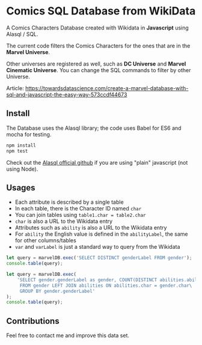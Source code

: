 # Comics SQL Database from WikiData

A Comics Characters Database created with Wikidata in **Javascript** using Alasql / SQL.

The current code filters the Comics Characters for the ones that are in the **Marvel Universe**.

Other universes are registered as well, such as **DC Universe** and **Marvel Cinematic Universe**.
You can change the SQL commands to filter by other Universe.

Article: https://towardsdatascience.com/create-a-marvel-database-with-sql-and-javascript-the-easy-way-573ccdf44673

## Install

The Database uses the Alasql library; the code uses Babel for ES6 and mocha for testing.

```bash
npm install
npm test 
```

Check out the [Alasql official github](https://github.com/agershun/alasql) if you are using "plain" javascript (not using Node).

## Usages

- Each attribute is described by a single table
- In each table, there is the Character ID named `char`
- You can join tables using `table1.char = table2.char`
- `char` is also a URL to the Wikidata entry
- Attributes such as `ability` is also a URL to the Wikidata entry
- For `ability` the English value is defined in the `abilityLabel`, the same for other columns/tables
- `var` and `varLabel` is just a standard way to query from the Wikidata

```javascript
let query = marvelDB.exec('SELECT DISTINCT genderLabel FROM gender');
console.table(query);
```

```javascript
let query = marvelDB.exec(
    'SELECT gender.genderLabel as gender, COUNT(DISTINCT abilities.abilityLabel) as abilities\
     FROM gender LEFT JOIN abilities ON abilities.char = gender.char\
     GROUP BY gender.genderLabel'
);
console.table(query);
```


## Contributions

Feel free to contact me and improve this data set.
